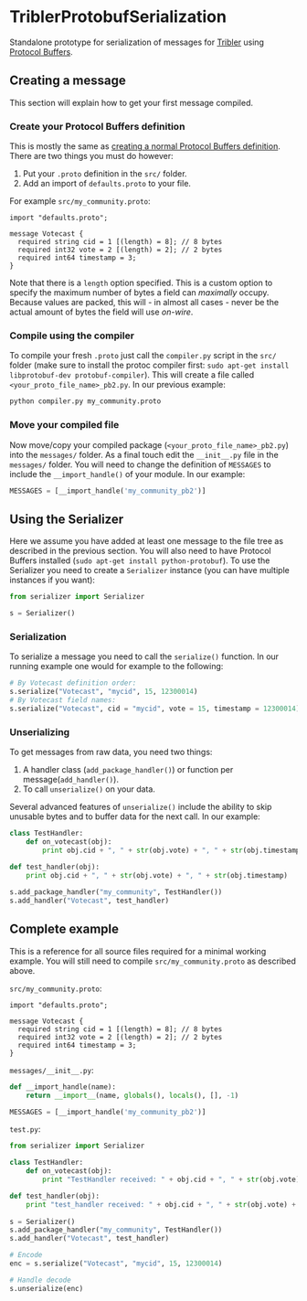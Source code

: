 # TriblerProtobufSerialization
Standalone prototype for serialization of messages for [Tribler](https://github.com/Tribler/tribler) using [Protocol Buffers](https://github.com/google/protobuf).

## Creating a message
This section will explain how to get your first message compiled.

### Create your Protocol Buffers definition
This is mostly the same as [creating a normal Protocol Buffers definition](https://developers.google.com/protocol-buffers/docs/proto).
There are two things you must do however:

1. Put your `.proto` definition in the `src/` folder.
2. Add an import of `defaults.proto` to your file.

For example `src/my_community.proto`:

```
import "defaults.proto";

message Votecast {
  required string cid = 1 [(length) = 8]; // 8 bytes
  required int32 vote = 2 [(length) = 2]; // 2 bytes
  required int64 timestamp = 3;
}
```

Note that there is a `length` option specified.
This is a custom option to specify the maximum number of bytes a field can _maximally_ occupy.
Because values are packed, this will - in almost all cases - never be the actual amount of bytes the field will use _on-wire_.

### Compile using the compiler
To compile your fresh `.proto` just call the `compiler.py` script in the `src/` folder (make sure to install the protoc compiler first: `sudo apt-get install libprotobuf-dev protobuf-compiler`).
This will create a file called `<your_proto_file_name>_pb2.py`.
In our previous example:

```sh
python compiler.py my_community.proto
```

### Move your compiled file
Now move/copy your compiled package (`<your_proto_file_name>_pb2.py`) into the `messages/` folder.
As a final touch edit the `__init__.py` file in the `messages/` folder.
You will need to change the definition of `MESSAGES` to include the `__import_handle()` of your module.
In our example:

```python
MESSAGES = [__import_handle('my_community_pb2')]
```

## Using the Serializer
Here we assume you have added at least one message to the file tree as described in the previous section. You will also need to have Protocol Buffers installed (`sudo apt-get install python-protobuf`).
To use the Serializer you need to create a `Serializer` instance (you can have multiple instances if you want):
```python
from serializer import Serializer

s = Serializer()
```

### Serialization
To serialize a message you need to call the `serialize()` function.
In our running example one would for example to the following:

```python
# By Votecast definition order:
s.serialize("Votecast", "mycid", 15, 12300014)
# By Votecast field names:
s.serialize("Votecast", cid = "mycid", vote = 15, timestamp = 12300014)
```

### Unserializing
To get messages from raw data, you need two things:

1. A handler class (`add_package_handler()`) or function per message(`add_handler()`).
2. To call `unserialize()` on your data.

Several advanced features of `unserialize()` include the ability to skip unusable bytes and to buffer data for the next call.
In our example:

```python
class TestHandler:
    def on_votecast(obj):
        print obj.cid + ", " + str(obj.vote) + ", " + str(obj.timestamp)

def test_handler(obj):
    print obj.cid + ", " + str(obj.vote) + ", " + str(obj.timestamp)
    
s.add_package_handler("my_community", TestHandler())
s.add_handler("Votecast", test_handler)
```

## Complete example
This is a reference for all source files required for a minimal working example.
You will still need to compile `src/my_community.proto` as described above.

`src/my_community.proto`:

```
import "defaults.proto";

message Votecast {
  required string cid = 1 [(length) = 8]; // 8 bytes
  required int32 vote = 2 [(length) = 2]; // 2 bytes
  required int64 timestamp = 3;
}
```

`messages/__init__.py`:

```python
def __import_handle(name):
    return __import__(name, globals(), locals(), [], -1)

MESSAGES = [__import_handle('my_community_pb2')]
```

`test.py`:

```python
from serializer import Serializer

class TestHandler:
    def on_votecast(obj):
        print "TestHandler received: " + obj.cid + ", " + str(obj.vote) + ", " + str(obj.timestamp)

def test_handler(obj):
    print "test_handler received: " + obj.cid + ", " + str(obj.vote) + ", " + str(obj.timestamp)
    
s = Serializer()
s.add_package_handler("my_community", TestHandler())
s.add_handler("Votecast", test_handler)

# Encode
enc = s.serialize("Votecast", "mycid", 15, 12300014)

# Handle decode
s.unserialize(enc)
```
